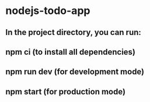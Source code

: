 # nodejs-todo-app

## In the project directory, you can run:

## npm ci (to install all dependencies)

## npm run dev (for development mode)

## npm start (for production mode)
